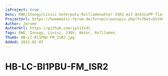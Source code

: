 ```yaml
---
isProject: true
Desc: RWE/Innogy/Livisi Unterputz-Rollladenaktor ISR2 mit AskSinPP flashen
ProjectUrl: https://homematic-forum.de/forum/viewtopic.php?f=76&t=65348
Author: Jerome
AuthorUrl: https://github.com/jp112sdl
Tags: RWE, Innogy, Livisi, 230V, Aktor, Rollladen
Thumb: HB-LC-Bl1PBU-FM_ISR2.jpg
Added: 2021-02-07
---
```


# HB-LC-Bl1PBU-FM_ISR2
